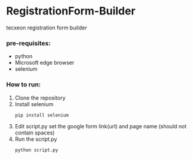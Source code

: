# RegistrationForm-Builder
tecxeon registration form builder

### pre-requisites:
- python
- Microsoft edge browser
- selenium

### How to run:
1. Clone the repository
2. Install selenium 
    ```bash 
    pip install selenium
    ```
2. Edit script.py set the google form link(url) and page name (should not contain spaces)
3. Run the script.py 
    ```py
    python script.py
    ```